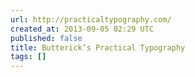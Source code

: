 ```yaml
---
url: http://practicaltypography.com/
created_at: 2013-09-05 02:29 UTC
published: false
title: Butterick’s Practical Typography
tags: []
---
```



